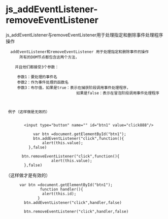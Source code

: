 # js_addEventListener-removeEventListener
js_addEventListener与removeEventListener用于处理指定和删除事件处理程序操作



      addEventListener和removeEventListener 用于处理指定和删除事件的操作
		  所有的DOM节点都包含这两个方法，
      
        并且他们都接受3个参数：
        
         参数1：要处理的事件名
         参数2：作为事件处理的函数名
         参数3：布尔值，如果是true：表示在捕获阶段调用事件处理程序，
                                   如果是false：表示在冒泡阶段调用事件处理程序



     例子（这样做是无效的）
     
      
         	<input type="button" name="" id="btn1" value="click888"/>

		    	var btn =document.getElementById("btn1");
	        	btn.addEventListener("click",function(){
		        	alert(this.value);
      		  },false)
	        	
	       btn.removeEventListener("click",function(){
	       				alert(this.value);
	        },false)
	       
	       

   （这样做才是有效的）
   
       
       
          var btn =document.getElementById("btn1");
		    	   function handler(){
		    	  	alert(this.id);
		    	  }
	        btn.addEventListener("click",handler,false)
	        	
	        btn.removeEventListener("click",handler,false)











